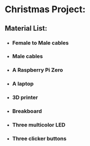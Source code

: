 # Christmas Project:
## Material List:
  * ### Female to Male cables
  * ### Male cables
  * ### A Raspberry Pi Zero
  * ### A laptop
  * ### 3D printer
  * ### Breakboard
  * ### Three multicolor LED
  * ### Three clicker buttons
